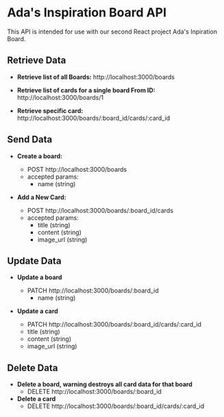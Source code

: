 # Ada's Inspiration Board API

This API is intended for use with our second React project Ada's Inpiration Board.

## Retrieve Data
  - **Retrieve list of all Boards:** http://localhost:3000/boards

  - **Retrieve list of cards for a single board From ID:** http://localhost:3000/boards/1

  - **Retrieve specific card:** http://localhost:3000/boards/:board_id/cards/:card_id

## Send Data

  - **Create a board:**
    - POST http://localhost:3000/boards
    - accepted params:
      - name (string)

  - **Add a New Card:**
    - POST http://localhost:3000/boards/:board_id/cards
    - accepted params:
      - title (string)
      - content (string)
      - image_url (string)

## Update Data

- **Update a board**
  - PATCH http://localhost:3000/boards/:board_id
    - name (string)

- **Update a card**
  - PATCH http://localhost:3000/boards/:board_id/cards/:card_id
  - title (string)
  - content (string)
  - image_url (string)

## Delete Data
- **Delete a board, warning destroys all card data for that board**
  - DELETE http://localhost:3000/boards/:board_id
- **Delete a card**
  - DELETE http://localhost:3000/boards/:board_id/cards/:card_id
